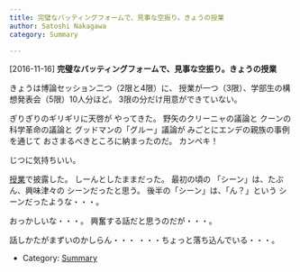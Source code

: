 ```yaml
---
title: 完璧なバッティングフォームで、見事な空振り。きょうの授業
author: Satoshi Nakagawa
category: Summary

---
```


[2016-11-16] **完璧なバッティングフォームで、見事な空振り。きょうの授業** 

 きょうは博論セッション二つ（2限と4限）に、
授業が一つ（3限）、学部生の構想発表会（5限）10人分ほど。
3限の分だけ用意ができていない。

 ぎりぎりのギリギリに天啓が
やってきた。
野矢のクリーニャの議論と
クーンの科学革命の議論と
グッドマンの「グルー」議論が
みごとにエンデの親族の事例を通じて
おさまるべきところに納まったのだ。
カンペキ！

 じつに気持ちいい。

[授業](/~satoshi/anthrop/class/aesthetics/playability.html#クリーニャ)で披露した。
しーんとしたままだった。
最初の頃の
「シーン」は、たぶん、興味津々の
シーンだったと思う。
後半の「シーン」は、「ん？」という
シーンだったような・・・。

 おっかしいな・・・。
興奮する話だと思うのだが・・・。

 話しかたがまずいのかしらん・・・
・・・ちょっと落ち込んでいる・・・。

- Category: [Summary](https://merapano.github.io/categories.html#Summary)

